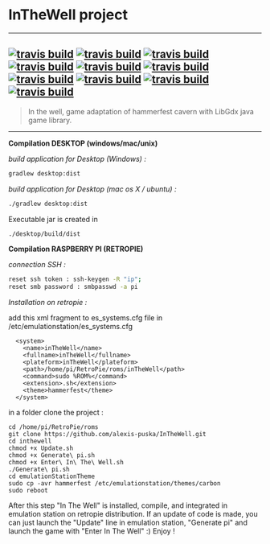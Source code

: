 # InTheWell project
---------------------
[![travis build](https://travis-ci.org/alexis-puska/InTheWell.svg?branch=master)](https://travis-ci.org/alexis-puska/InTheWell) 
[![travis build](https://sonarcloud.io/api/project_badges/measure?project=InTheWell&metric=alert_status)](https://sonarcloud.io/dashboard?id=InTheWell) [![travis build](https://sonarcloud.io/api/project_badges/measure?project=InTheWell&metric=sqale_rating)](https://sonarcloud.io/dashboard?id=InTheWell) [![travis build](https://sonarcloud.io/api/project_badges/measure?project=InTheWell&metric=security_rating)](https://sonarcloud.io/dashboard?id=InTheWell) [![travis build](https://sonarcloud.io/api/project_badges/measure?project=InTheWell&metric=reliability_rating)](https://sonarcloud.io/dashboard?id=InTheWell)
[![travis build](https://sonarcloud.io/api/project_badges/measure?project=InTheWell&metric=ncloc)](https://sonarcloud.io/dashboard?id=InTheWell) [![travis build](https://sonarcloud.io/api/project_badges/measure?project=InTheWell&metric=bugs)](https://sonarcloud.io/dashboard?id=InTheWell) [![travis build](https://sonarcloud.io/api/project_badges/measure?project=InTheWell&metric=code_smells)](https://sonarcloud.io/dashboard?id=InTheWell) [![travis build](https://sonarcloud.io/api/project_badges/measure?project=InTheWell&metric=duplicated_lines_density)](https://sonarcloud.io/dashboard?id=InTheWell) [![travis build](https://sonarcloud.io/api/project_badges/measure?project=InTheWell&metric=vulnerabilities)](https://sonarcloud.io/dashboard?id=InTheWell)
---------------------
> In the well, game adaptation of hammerfest cavern with LibGdx java game library.
---------------------
**Compilation DESKTOP (windows/mac/unix)**

*build application for Desktop (Windows) :*
```sh
gradlew desktop:dist
```

*build application for Desktop (mac os X / ubuntu) :*
```sh
./gradlew desktop:dist
```

Executable jar is created in 
```sh
./desktop/build/dist
```

**Compilation RASPBERRY PI (RETROPIE)**

*connection SSH :*
```sh
reset ssh token : ssh-keygen -R "ip";
reset smb password : smbpasswd -a pi
```

*Installation on retropie :*

add this xml fragment to es_systems.cfg file in /etc/emulationstation/es_systems.cfg
```
  <system>
    <name>inTheWell</name>
    <fullname>inTheWell</fullname>
    <plateform>inTheWell</plateform>
    <path>/home/pi/RetroPie/roms/inTheWell</path>
    <command>sudo %ROM%</command>
    <extension>.sh</extension>
    <theme>hammerfest</theme>
  </system>
```


in a folder clone the project : 
```
cd /home/pi/RetroPie/roms
git clone https://github.com/alexis-puska/InTheWell.git
cd inthewell
chmod +x Update.sh
chmod +x Generate\ pi.sh
chmod +x Enter\ In\ The\ Well.sh
./Generate\ pi.sh
cd emulationStationTheme
sudo cp -avr hammerfest /etc/emulationstation/themes/carbon
sudo reboot
```

After this step "In The Well" is installed, compile, and integrated in emulation station on retropie distribution. If an update of code is made, you can just launch the "Update" line in emulation station, "Generate pi" and launch the game with "Enter In The Well" :) Enjoy !
